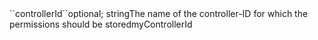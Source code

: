 <tr><td>``controllerId``</td><td>optional; string</td><td>The name of the controller-ID for which the permissions should be stored</td><td>myControllerId</td><td></td></tr>
